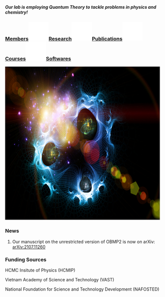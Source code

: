**_Our lab is employing Quantum Theory to tackle problems in physics and chemistry!_**


### [Members](members.md)![Image](test_space.png)[Research](research.md)![Image](test_space.png)[Publications](Publications)![Image](test_space.png)[Courses](Courses)![Image](test_space.png)[Softwares](softwares.md)

<img src="test.jpg" width="750" height="500">

### News
1. Our manuscript on the unrestricted version of OBMP2 is now on arXiv: [arXiv:2107.11260](https://arxiv.org/abs/2107.11260)

### Funding Sources
HCMC Insitute of Physics (HCMIP)

Vietnam Academy of Science and Technology (VAST)

National Foundation for Science and Technology Development (NAFOSTED)
